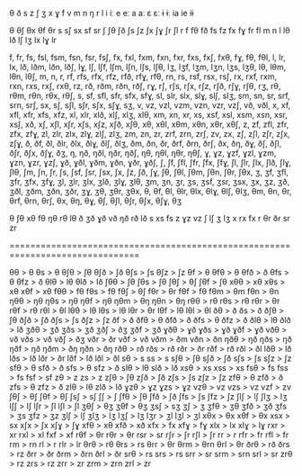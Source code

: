 θ ð s z ʃ ʒ x ɣ f v m n ŋ r l
i iː e eː a aː ɛ ɛː ɨ ɨː ia ie iɨ

θ θʃ θx θf θr
s sʃ sx sf sr
ʃ ʃθ ʃð ʃs ʃz ʃx ʃɣ ʃr ʃl
r
f fθ fð fs fz fx fɣ fr fl
m
n
l lθ lð lʃ lʒ lx lɣ lr

f, fr, fs, fsl, fsm, fsn, fsr, fsʃ, fx, fxl, fxm, fxn, fxr, fxs, fxʃ, fxθ, fɣ, fθ, fθl, l, lr, lx, lð, lðm, lðn, lðʃ, lɣ, lʃ, lʃf, lʃm, lʃn, lʃs, lʃθ, lʒ, lʒf, lʒm, lʒn, lʒs, lʒθ, lθ, lθm, lθn, lθʃ, m, n, r, rf, rfs, rfx, rfz, rfð, rfɣ, rfθ, rn, rs, rsf, rsx, rsʃ, rx, rxf, rxm, rxn, rxs, rxʃ, rxθ, rz, rð, rðm, rðn, rðʃ, rɣ, rʃ, rʃs, rʃx, rʃz, rʃð, rʃɣ, rʃθ, rʒ, rθ, rθm, rθn, rθx, rθʃ, s, sf, sfl, sfr, sfx, sfɣ, sl, slr, slx, slɣ, slʃ, slʒ, sm, sn, sr, srf, srn, srʃ, sx, sʃ, sʃl, sʃr, sʃx, sʃɣ, sʒ, v, vz, vzl, vzm, vzn, vzr, vzʃ, vð, vðl, x, xf, xfl, xfr, xfs, xfz, xl, xlr, xlð, xlʃ, xlʒ, xlθ, xm, xn, xr, xs, xsf, xsl, xsm, xsn, xsr, xsʃ, xð, xʃ, xʃl, xʃr, xʃs, xʃz, xʃð, xʃθ, xθ, xθl, xθm, xθn, xθr, xθʃ, z, zf, zfl, zfr, zfx, zfɣ, zl, zlr, zlx, zlɣ, zlʃ, zlʒ, zm, zn, zr, zrf, zrn, zrʃ, zv, zx, zʃ, zʃl, zʃr, zʃx, zʃɣ, ð, ðf, ðl, ðlr, ðlx, ðlɣ, ðlʃ, ðlʒ, ðm, ðn, ðr, ðrf, ðrn, ðrʃ, ðx, ðŋ, ðɣ, ðʃ, ðʃl, ðʃr, ðʃx, ðʃɣ, ðʒ, ŋ, ŋð, ŋðl, ŋðr, ŋðʃ, ŋθ, ŋθl, ŋθr, ŋθʃ, ɣ, ɣz, ɣzf, ɣzl, ɣzm, ɣzn, ɣzr, ɣzʃ, ɣð, ɣðl, ɣðm, ɣðn, ɣðr, ɣðʃ, ʃ, ʃf, ʃfl, ʃfr, ʃfx, ʃfɣ, ʃl, ʃlr, ʃlx, ʃlð, ʃlɣ, ʃlθ, ʃm, ʃn, ʃr, ʃs, ʃsf, ʃsr, ʃsx, ʃx, ʃz, ʃð, ʃɣ, ʃθ, ʃθl, ʃθm, ʃθn, ʃθr, ʃθx, ʒ, ʒf, ʒfl, ʒfr, ʒfx, ʒfɣ, ʒl, ʒlr, ʒlx, ʒlð, ʒlɣ, ʒlθ, ʒm, ʒn, ʒr, ʒs, ʒsf, ʒsr, ʒsx, ʒx, ʒz, ʒð, ʒðl, ʒðm, ʒðn, ʒðr, ʒɣ, ʒθ, ʒθr, ʒθx, θ, θf, θl, θlr, θlx, θlɣ, θlʃ, θlʒ, θm, θn, θr, θrf, θrn, θrʃ, θx, θŋ, θɣ, θʃ, θʃl, θʃr, θʃx, θʃɣ, θʒ

θ ʃθ xθ fθ ŋθ rθ lθ
ð ʒð ɣð vð ŋð rð lð
s xs fs
z ɣz vz
ʃ lʃ
ʒ lʒ
x rx fx
r θr ðr sr zr

===============================================================================

θθ > θ
θs > θ
θʃθ > ʃθ
θʃð > ʃð
θʃs > ʃs
θʃz > ʃz
θf > θ
θfθ > θ
θfð > ð
θfs > θ
θfz > ð
θlθ > lθ
θlð > lð
ʃθθ > ʃθ
ʃθs > ʃθ
ʃθʃ > θʃ
ʃθf > ʃθ
xθθ > xθ
xθs > xθ
xθf > xθ
fθθ > fθ
fθs > fθ
fθʃ > θʃ
fθr > θr
fθf > fθ
fθm > θm
fθn > θn
ŋθθ > ŋθ
ŋθs > ŋθ
ŋθf > ŋθ
ŋθm > θŋ
ŋθn > θŋ
rθθ > rθ
rθs > rθ
rθr > θr
rθf > rθ
rθl > θl
lθθ > lθ
lθs > lθ
lθr > θr
lθf > lθ
lθl > θl
ðθ > ð
ðs > ð
ðʃθ > ʃθ
ðʃð > ʃð
ðʃs > ʃs
ðʃz > ʃz
ðf > ð
ðfθ > θ
ðfð > ð
ðfs > θ
ðfz > ð
ðlθ > lθ
ðlð > lð
ʒðθ > ʒð
ʒðs > ʒð
ʒðʃ > ðʒ
ʒðf > ʒð
ɣðθ > ɣð
ɣðs > ɣð
ɣðf > ɣð
vðθ > vð
vðs > vð
vðʃ > ðʒ
vðr > ðr
vðf > vð
vðm > ðm
vðn > ðn
ŋðθ > ŋð
ŋðs > ŋð
ŋðf > ŋð
ŋðm > ðŋ
ŋðn > ðŋ
rðθ > rð
rðs > rð
rðr > ðr
rðf > rð
rðl > ðl
lðθ > lð
lðs > lð
lðr > ðr
lðf > lð
lðl > ðl
sθ > s
ss > s
sʃθ > ʃθ
sʃð > ʃð
sʃs > ʃs
sʃz > ʃz
sfθ > θ
sfð > ð
sfs > θ
sfz > ð
slθ > lθ
slð > lð
xsθ > xs
xss > xs
fsθ > fs
fss > fs
fsf > sf
zθ > z
zs > z
zʃθ > ʃθ
zʃð > ʃð
zʃs > ʃs
zʃz > ʃz
zfθ > θ
zfð > ð
zfs > θ
zfz > ð
zlθ > lθ
zlð > lð
ɣzθ > ɣz
ɣzs > ɣz
vzθ > vz
vzs > vz
vzf > zv
ʃθʃ > θʃ
ʃθf > θʃ
ʃsʃ > sʃ
ʃʃ > ʃ
ʃfθ > ʃθ
ʃfð > ʃð
ʃfs > ʃs
ʃfz > ʃz
ʃlʃ > lʃ
ʃlʒ > lʒ
lʃʃ > lʃ
lʃr > ʃl
lʃl > ʃl
ʒθʃ > θʒ
ʒθf > θʒ
ʒsʃ > sʒ
ʒʃ > ʒ
ʒfθ > ʒθ
ʒfð > ʒð
ʒfs > ʒs
ʒfz > ʒz
ʒlʃ > lʃ
ʒlʒ > lʒ
lʒʃ > lʒ
lʒr > ʒl
lʒl > ʒl
xθx > θx
xθf > θx
xsx > sx
xʃx > ʃx
xʃɣ > ʃɣ
xfθ > xθ
xfð > xð
xfx > fx
xfɣ > fɣ
xlx > lx
xlɣ > lɣ
rxr > xr
rxl > xl
fxf > xf
rθf > θr
rθr > θr
rsr > sr
rʃr > ʃr
rʃl > ʃr
rr > r
rfr > fr
rfl > fr
rm > rn
rl > r
rlr > lr
θrθ > rθ
θrs > rs
θrr > θr
θrm > θrn
θrl > θr
ðrθ > rð
ðrs > rz
ðrr > ðr
ðrm > ðrn
ðrl > ðr
srθ > rs
srs > rs
srr > sr
srm > srn
srl > sr
zrθ > rz
zrs > rz
zrr > zr
zrm > zrn
zrl > zr
